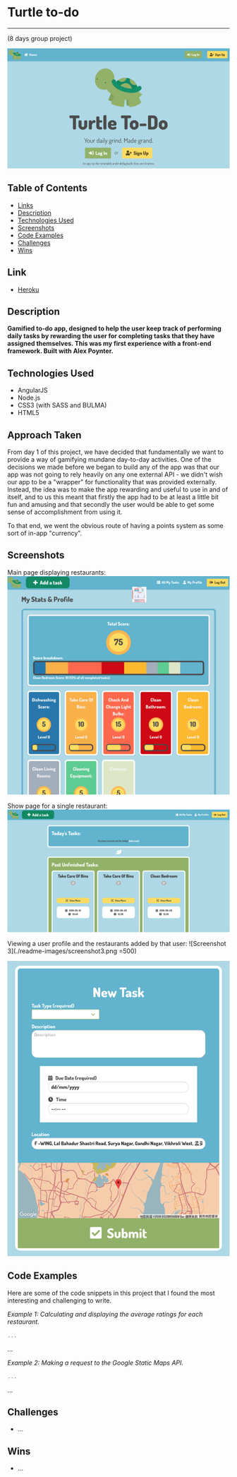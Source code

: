 <!-- PROJECT 3
Day 1 decisions.
What problem are we trying to solve? We have decided that fundamentally we want to provide a way of making the "every-day to day fun". -->

# Turtle to-do
---
(8 days group project)

![Image of Landing Page](./readme-images/landing-page.png)

## Table of Contents

* [Links](#links)
* [Description](#description)
* [Technologies Used](#technologies-used)
* [Screenshots](#screenshots)
* [Code Examples](#code-examples)
* [Challenges](#challenges)
* [Wins](#wins)

## Link

* [Heroku](https://turtle-to-do.herokuapp.com/)

## Description

**Gamified to-do app, designed to help the user keep track of performing daily tasks by rewarding the user for completing tasks that they have assigned themselves. This was my first experience with a front-end framework. Built with Alex Poynter.**

## Technologies Used

- AngularJS
- Node.js
- CSS3 (with SASS and BULMA)
- HTML5

## Approach Taken

From day 1 of this project, we have decided that fundamentally we want to provide a way of gamifying mundane day-to-day activities. One of the decisions we made before we began to build any of the app was that our app was not going to rely heavily on any one external API - we didn't wish our app to be a "wrapper" for functionality that was provided externally. Instead, the idea was to make the app rewarding and useful to use in and of itself, and to us this meant that firstly the app had to be at least a little bit fun and amusing and that secondly the user would be able to get some sense of accomplishment from using it.

To that end, we went the obvious route of having a points system as some sort of in-app "currency".

## Screenshots

Main page displaying restaurants:
![Screenshot 1](./readme-images/screenshot1.png)

Show page for a single restaurant:
![Screenshot 2](./readme-images/screenshot2.png)

Viewing a user profile and the restaurants added by that user:
![Screenshot 3](./readme-images/screenshot3.png =500)

![Screenshot 4](./readme-images/screenshot4.png)

## Code Examples

Here are some of the code snippets in this project that I found the most interesting and challenging to write.

_Example 1: Calculating and displaying the average ratings for each restaurant._

```javascript
...
```

...

_Example 2: Making a request to the Google Static Maps API._

```javascript
...
```

...

## Challenges

* ...

## Wins

* ...
